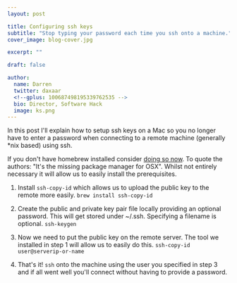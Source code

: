 ```yaml
---
layout: post

title: Configuring ssh keys 
subtitle: "Stop typing your password each time you ssh onto a machine."
cover_image: blog-cover.jpg

excerpt: ""

draft: false

author:
  name: Darren
  twitter: daxaar
  <!--gplus: 100687498195339762535 -->
  bio: Director, Software Hack
  image: ks.png
---
```


In this post I'll explain how to setup ssh keys on a Mac so you no longer have to enter a password when connecting to a remote machine (generally *nix based) using ssh.

If you don't have homebrew installed consider [doing so now](http://brew.sh/).  To quote the authors: "It's the missing package manager for OSX".  Whilst not entirely necessary it will allow us to easily install the prerequisites.

1. Install `ssh-copy-id` which allows us to upload the public key to the remote more easily.
`brew install ssh-copy-id`

2. Create the public and private key pair file locally providing an optional password.  This will get stored under ~/.ssh.  Specifying a filename is optional.
`ssh-keygen`

3. Now we need to put the public key on the remote server.  The tool we installed in step 1 will allow us to easily do this. 
`ssh-copy-id user@serverip-or-name`

4. That's it!  `ssh` onto the machine using the user you specified in step 3 and if all went well you'll connect without having to provide a password.